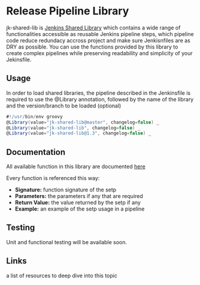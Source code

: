 # Release Pipeline Library
jk-shared-lib is [Jenkins Shared Library](https://jenkins.io/doc/book/pipeline/shared-libraries/) which contains a wide range of functionalities accessible as reusable Jenkins pipeline steps, which pipeline code reduce redundacy accross project and make sure Jenkisnfiles are as DRY as possible. You can use the functions provided by this library to create complex pipelines while preserving readability and simplicity of your Jekinsfile.


## Usage

In order to load shared libraries, the pipeline described in the Jenkinsfile is required to use the @Library annotation, followed by the name of the library and the version/branch to be loaded (optional)

```groovy
#!/usr/bin/env groovy
@Library(value="jk-shared-lib@master", changelog=false) _
@Library(value="jk-shared-lib", changelog=false) _
@Library(value="jk-shared-lib@1.3", changelog=false) _
```

## Documentation
All available function in this library are documented [here](doc/stepsdoc.rst)

Every function is referenced this way:
 - **Signature:** function signature of the setp
 - **Parameters:** the parameters if any that are required
 - **Return Value:** the value returned by the setp if any
 - **Example:** an example of the setp usage in a pipeline

## Testing 
Unit and functional testing will be available soon.


## Links
a list of resources to deep dive into this topic
